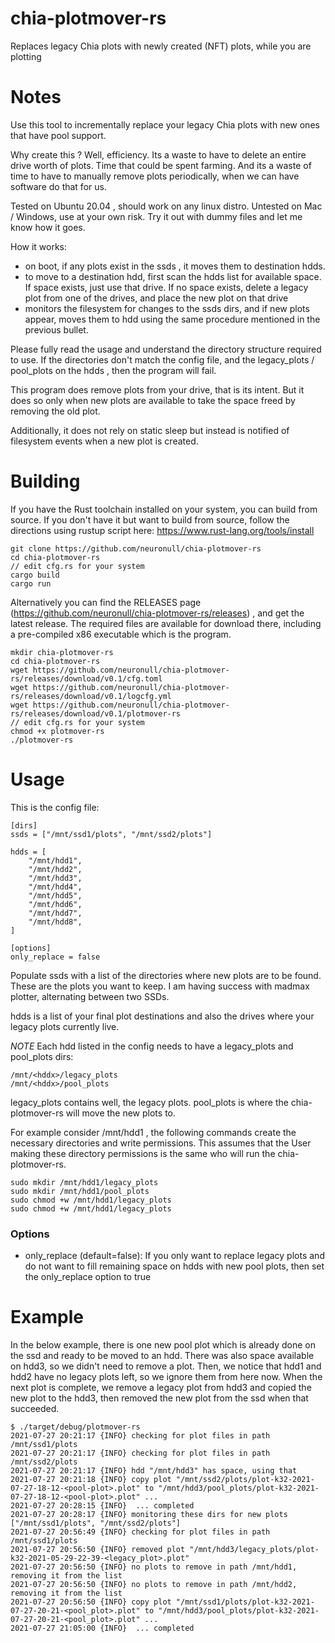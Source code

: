# chia-plotmover-rs
Replaces legacy Chia plots with newly created (NFT) plots, while you are plotting

# Notes

Use this tool to incrementally replace your legacy Chia plots with new ones that have pool support.

Why create this ? Well, efficiency. Its a waste to have to delete an entire drive worth of plots. Time that could be spent farming. And its a waste of time to have to manually remove plots periodically, when we can have software do that for us.

Tested on Ubuntu 20.04 , should work on any linux distro. Untested on Mac / Windows, use at your own risk. Try it out with dummy files and let me know how it goes.

How it works:
 - on boot, if any plots exist in the ssds , it moves them to destination hdds.
 - to move to a destination hdd, first scan the hdds list for available space. If space exists, just use that drive. If no space exists, delete a legacy plot from one of the drives, and place the new plot on that drive
 - monitors the filesystem for changes to the ssds dirs, and if new plots appear, moves them to hdd using the same procedure mentioned in the previous bullet.

Please fully read the usage and understand the directory structure required to use.
If the directories don't match the config file, and the legacy_plots / pool_plots on the hdds , then the program will fail.

This program does remove plots from your drive, that is its intent.
But it does so only when new plots are available to take the space freed by removing the old plot.

Additionally, it does not rely on static sleep but instead is notified of filesystem events when a new plot is created.

# Building

If you have the Rust toolchain installed on your system, you can build from source.
If you don't have it but want to build from source, follow the directions using rustup script here: https://www.rust-lang.org/tools/install

```
git clone https://github.com/neuronull/chia-plotmover-rs
cd chia-plotmover-rs
// edit cfg.rs for your system
cargo build
cargo run
```

Alternatively you can find the RELEASES page (https://github.com/neuronull/chia-plotmover-rs/releases)
, and get the latest release. The required files are available for download there, including a pre-compiled x86 executable which is the program.

```
mkdir chia-plotmover-rs
cd chia-plotmover-rs
wget https://github.com/neuronull/chia-plotmover-rs/releases/download/v0.1/cfg.toml
wget https://github.com/neuronull/chia-plotmover-rs/releases/download/v0.1/logcfg.yml
wget https://github.com/neuronull/chia-plotmover-rs/releases/download/v0.1/plotmover-rs
// edit cfg.rs for your system
chmod +x plotmover-rs
./plotmover-rs
```

# Usage

This is the config file:

```
[dirs]
ssds = ["/mnt/ssd1/plots", "/mnt/ssd2/plots"]

hdds = [
    "/mnt/hdd1",
    "/mnt/hdd2",
    "/mnt/hdd3",
    "/mnt/hdd4",
    "/mnt/hdd5",
    "/mnt/hdd6",
    "/mnt/hdd7",
    "/mnt/hdd8",
]

[options]
only_replace = false
```

Populate ssds with a list of the directories where new plots are to be found. These are the plots you want to keep.
I am having success with madmax plotter, alternating between two SSDs.

hdds is a list of your final plot destinations and also the drives where your legacy plots currently live.

*NOTE* Each hdd listed in the config needs to have a legacy_plots and pool_plots dirs:

```
/mnt/<hddx>/legacy_plots
/mnt/<hddx>/pool_plots
```

legacy_plots contains well, the legacy plots.
pool_plots is where the chia-plotmover-rs will move the new plots to.

For example consider /mnt/hdd1 , the following commands create the necessary directories and write permissions.
This assumes that the User making these directory permissions is the same who will run the chia-plotmover-rs.

```
sudo mkdir /mnt/hdd1/legacy_plots
sudo mkdir /mnt/hdd1/pool_plots
sudo chmod +w /mnt/hdd1/legacy_plots
sudo chmod +w /mnt/hdd1/legacy_plots
```

### Options

- only_replace (default=false): If you only want to replace legacy plots and do not want to fill remaining space on hdds with new pool plots, then set the only_replace option to true

# Example

In the below example, there is one new pool plot which is already done on the ssd and ready to be moved to an hdd.
There was also space available on hdd3, so we didn't need to remove a plot.
Then, we notice that hdd1 and hdd2 have no legacy plots left, so we ignore them from here now.
When the next plot is complete, we remove a legacy plot from hdd3 and copied the new plot to the hdd3, then removed the new plot from the ssd when that succeeded.


```
$ ./target/debug/plotmover-rs 
2021-07-27 20:21:17 {INFO} checking for plot files in path /mnt/ssd1/plots
2021-07-27 20:21:17 {INFO} checking for plot files in path /mnt/ssd2/plots
2021-07-27 20:21:17 {INFO} hdd "/mnt/hdd3" has space, using that
2021-07-27 20:21:18 {INFO} copy plot "/mnt/ssd2/plots/plot-k32-2021-07-27-18-12-<pool-plot>.plot" to "/mnt/hdd3/pool_plots/plot-k32-2021-07-27-18-12-<pool-plot>.plot" ... 
2021-07-27 20:28:15 {INFO}  ... completed
2021-07-27 20:28:17 {INFO} monitoring these dirs for new plots ["/mnt/ssd1/plots", "/mnt/ssd2/plots"]
2021-07-27 20:56:49 {INFO} checking for plot files in path /mnt/ssd1/plots
2021-07-27 20:56:50 {INFO} removed plot "/mnt/hdd3/legacy_plots/plot-k32-2021-05-29-22-39-<legacy_plot>.plot"
2021-07-27 20:56:50 {INFO} no plots to remove in path /mnt/hdd1, removing it from the list
2021-07-27 20:56:50 {INFO} no plots to remove in path /mnt/hdd2, removing it from the list
2021-07-27 20:56:50 {INFO} copy plot "/mnt/ssd1/plots/plot-k32-2021-07-27-20-21-<pool_plot>.plot" to "/mnt/hdd3/pool_plots/plot-k32-2021-07-27-20-21-<pool_plot>.plot" ... 
2021-07-27 21:05:00 {INFO}  ... completed

```
